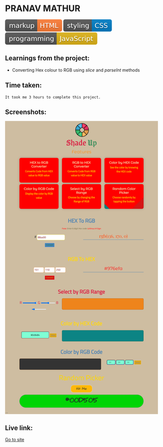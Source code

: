 # PRANAV MATHUR

![markup language](./Proj_Image/markup-HTML-orange.svg)
![style sheet language](./Proj_Image/styling-CSS-blue.svg)
![programming language](./Proj_Image/programming-JavaScript-yellow.svg)

## Learnings from the project:

- Converting Hex colour to RGB using _slice_ and _parseInt_ methods

## Time taken:

    It took me 3 hours to complete this project.

## Screenshots:

![screencapture](./Proj_Image/ss.png)

## Live link:

[Go to site](https://12-shade-up.netlify.app/)
